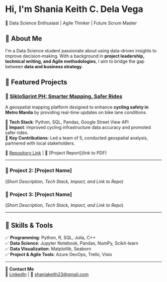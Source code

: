#  Hi, I'm Shania Keith C. Dela Vega  
🚀 Data Science Enthusiast | Agile Thinker | Future Scrum Master  

## 🔹 About Me  
I'm a Data Science student passionate about using data-driven insights to improve decision-making. With a background in **project leadership, technical writing, and Agile methodologies**, I aim to bridge the gap between **data and business strategy**.  

## 🔹 Featured Projects  
### 📌 [SikloSprint PH: Smarter Mapping, Safer Rides](https://github.com/yourgithub/siklosprint)
A geospatial mapping platform designed to enhance **cycling safety in Metro Manila** by providing real-time updates on bike lane conditions.  

🔹 **Tech Stack**: Python, SQL, Pandas, Google Street View API  
🔹 **Impact**: Improved cycling infrastructure data accuracy and promoted safer rides.  
🔹 **Key Contributions**: Led a team of 5, conducted geospatial analysis, partnered with local stakeholders.  

🔗 [Repository Link](https://github.com/yourgithub/siklosprint) | 📝 [Project Report](link to PDF)  

---

### 📌 Project 2: [Project Name]  
(_Short Description, Tech Stack, Impact, and Link to Repo_)  

### 📌 Project 3: [Project Name]  
(_Short Description, Tech Stack, Impact, and Link to Repo_)  

---

## 🔹 Skills & Tools  
✅ **Programming**: Python, R, SQL, Julia, C++  
✅ **Data Science**: Jupyter Notebook, Pandas, NumPy, Scikit-learn  
✅ **Data Visualization**: Matplotlib, Seaborn  
✅ **Project & Agile Tools**: Azure DevOps, Trello, Visio  

---

📩 **Contact Me**  
💼 [LinkedIn](https://www.linkedin.com/in/shania-keith-dela-vega/) | 📧 shaniakeith23@gmail.com  
